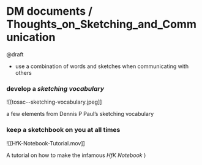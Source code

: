 # DM documents / Thoughts_on_Sketching_and_Communication

@draft

- use a combination of words and sketches when communicating with others

### develop a *sketching vocabulary*

![[tosac--sketching-vocabulary.jpeg]]

a few elements from Dennis P Paul’s sketching vocabulary

### keep a sketchbook on you at all times

![[HfK-Notebook-Tutorial.mov]]

A tutorial on how to make the infamous *HfK Notebook* )

